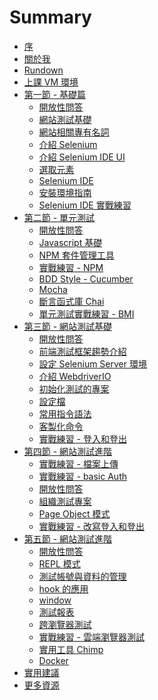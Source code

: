 # Summary

* [序](README.md)
* [關於我](promotion/about-me.md)
* [Rundown](promotion/course/20170625/rundown.md)
* [上課 VM 環境](mise/env.md)
* [第一節 - 基礎篇]()
  * [開放性問答](questions/1.md)
  * [網站測試基礎](foundation/README.md)
  * [網站相關專有名詞](foundation/terms.md)
  * [介紹 Selenium](selenium/README.md)
  * [介紹 Selenium IDE UI](selenium-ide/ui.md)
  * [選取元素](foundation/selector.md)
  * [Selenium IDE](selenium-ide/README.md)
  * [安裝環境指南](install/README.md)
  * [Selenium IDE 實戰練習](selenium-ide/ex.md)
* [第二節 - 單元測試]()
  * [開放性問答](questions/2.md)
  * [Javascript 基礎](mise/js.md)
  * [NPM 套件管理工具](mise/npm.md)
  * [實戰練習 - NPM](mise/npm-ex.md)
  * [BDD Style - Cucumber](framework/cucumber.md)
  * [Mocha](framework/mocha.md)
  * [斷言函式庫 Chai](framework/chai.md)
  * [單元測試實戰練習 - BMI](framework/mocha-ex.md)
* [第三節 - 網站測試基礎](webdriverio/README.md)
  * [開放性問答](questions/3.md)
  * [前端測試框架趨勢介紹](foundation/end-to-end-testing-trend.md)
  * [設定 Selenium Server 環境](selenium/selenium-server.md)
  * [介紹 WebdriverIO](webdriverio/README.md)
  * [初始化測試的專案](webdriverio/init.md)
  * [設定檔](webdriverio/conf.md)
  * [常用指令語法](webdriverio/commend.md)
  * [客製化命令](webdriverio/customer-commend.md)
  * [實戰練習 - 登入和登出](webdriverio/ex01.md)
* [第四節 - 網站測試進階]()
  * [實戰練習 - 檔案上傳](webdriverio/ex02.md)
  * [實戰練習 - basic Auth](webdriverio/ex03.md)
  * [開放性問答](questions/4.md)
  * [組織測試專案](webdriverio/manage.md)
  * [Page Object 模式](webdriverio/page-object.md)
  * [實戰練習 - 改寫登入和登出](webdriverio/ex04.md)
* [第五節 - 網站測試進階]()
  * [開放性問答](questions/5.md)
  * [REPL 模式](webdriverio/repl.md)
  * [測試帳號與資料的管理](webdriverio/data.md)
  * [hook 的應用](webdriverio/hook.md)
  * [window](webdriverio/window.md)
  * [測試報表](report/README.md)
  * [跨瀏覽器測試](cloud/cross-browser-testing.md)
  * [實戰練習 - 雲端瀏覽器測試](webdriverio/ex05.md)
  * [實用工具 Chimp](mise/tool.md)
  * [Docker](mise/docker.md)
* [實用建議](advice/README.md)
* [更多資源](resource/README.md)

<!--* [Jenkins](mise/jenkins.md)-->